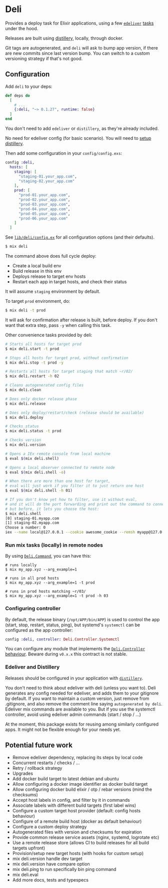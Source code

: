 # Deli

Provides a deploy task for Elixir applications, using a few [`edeliver`](https://github.com/edeliver/edeliver) [tasks](https://hexdocs.pm/edeliver/Mix.Tasks.Edeliver.html#content) under the hood.

Releases are built using [distillery](https://github.com/bitwalker/distillery), locally, through docker.

Git tags are autogenerated, and `deli` will ask to bump app version, if there are new commits since last version bump. You can switch to a custom versioning strategy if that's not good.

## Configuration

Add `deli` to your deps:

```elixir
def deps do
  [
    # ...
    {:deli, "~> 0.1.27", runtime: false}
  ]
end
```

You don't need to add `edeliver` or `distillery`, as they're already included.

No need for edeliver config (for basic scenario). You will need to [setup distillery](https://hexdocs.pm/distillery).

Then add some configuration in your `config/config.exs`:

```elixir
config :deli,
  hosts: [
    staging: [
      "staging-01.your_app.com",
      "staging-02.your_app.com"
    ],
    prod: [
      "prod-01.your_app.com",
      "prod-02.your_app.com",
      "prod-03.your_app.com",
      "prod-04.your_app.com",
      "prod-05.your_app.com",
      "prod-06.your_app.com"
    ]
  ]
```

See [`lib/deli/config.ex`](https://github.com/rodrigues/deli/blob/master/lib/deli/config.ex) for all configuration options (and their defaults).

```bash
$ mix deli
```

The command above does full cycle deploy:

- Create a local build env
- Build release in this env
- Deploys release to target env hosts
- Restart each app in target hosts, and check their status

It will assume `staging` environment by default.

To target `prod` environment, do:

```bash
$ mix deli -t prod
```

It will ask for confirmation after release is built, before deploy.
If you don't want that extra step, pass `-y` when calling this task.

Other convenience tasks provided by deli:

```bash
# Starts all hosts for target prod
$ mix deli.start -t prod

# Stops all hosts for target prod, without confirmation
$ mix deli.stop -t prod -y

# Restarts all hosts for target staging that match ~r/02/
$ mix deli.restart -h 02

# Cleans autogenerated config files
$ mix deli.clean

# Does only docker release phase
$ mix deli.release

# Does only deploy/restart/check (release should be available)
$ mix deli.deploy

# Checks status
$ mix deli.status -t prod

# Checks version
$ mix deli.version

# Opens a IEx remote console from local machine
$ eval $(mix deli.shell)

# Opens a local observer connected to remote node
$ eval $(mix deli.shell -o)

# When there are more than one host for target,
# eval will just work if you filter it to just return one host
$ eval $(mix deli.shell -h 01)

# If you don't know yet how to filter, use it without eval,
# and it will do the port forwarding and print out the command to connect,
# but before, it lets you choose the host:
$ mix deli.shell
[0] staging-01.myapp.com
[1] staging-02.myapp.com
Choose a number: 0
iex --name local@127.0.0.1 --cookie awesome_cookie --remsh myapp@127.0.0.1
```

### Run mix tasks (locally) in remote nodes

By using [`Deli.Command`](https://hexdocs.pm/deli/Deli.Command.html), you can have this:

```shell
# runs locally
$ mix my_app.xyz --arg_example=1

# runs in all prod hosts
$ mix my_app.xyz --arg_example=1 -t prod

# runs in prod hosts matching ~r/03/
$ mix my_app.xyz --arg_example=1 -t prod -h 03
```

### Configuring controller

By default, the release binary (`/opt/APP/bin/APP`) is used to control the app (start, stop, restart, status, ping), but systemd's `systemctl` can be configured as the app controller:

```elixir
config :deli, controller: Deli.Controller.Systemctl
```

You can configure any module that implements the [`Deli.Controller` behaviour](https://hexdocs.pm/deli/Deli.Controller.html). Beware during `v0.x.x` this contract is not stable.

### Edeliver and Distillery

Releases should be configured in your application with [`distillery`](https://hexdocs.pm/distillery).

You don't need to think about edeliver with deli (unless you want to).
Deli generates any config needed for edeliver, and adds them to your gitignore by default.
If you want to maintain a custom version, just remove from .gitignore, and also remove the comment line saying `autogenerated by deli`.
Edeliver mix commands are available to you. But if you use the systemctl controller, avoid using edeliver admin commands (start / stop / ...)

At the moment, this package exists for reusing among similarly configured apps. It might not be flexible enough for your needs yet.

## Potential future work

- Remove edeliver dependency, replacing its steps by local code
- Concurrent restarts / checks / ...
- Retry / rollback strategy
- Upgrades
- Add docker build target to latest debian and ubuntu
- Allow configuring a docker image identifier as docker build target
- Allow configuring docker build elixir / otp / rebar versions (mind the checksums)
- Accept host labels in config, and filter by it in commands
- Associate labels with different build targets (first label wins)
- Configure a custom target host provider (default: config hosts behaviour)
- Configure of a remote build host (docker as default behaviour)
- Configure a custom deploy strategy
- Autogenerated files with version and checksums for expiration
- Provide common release service assets (nginx, systemd, logrotate etc)
- Use a remote release store (allows CI to build releases for all build targets upfront)
- Provision/setup new target hosts (with hooks for custom setup)
- mix deli.version handle dev target
- mix deli.version have compare option
- mix deli.ping to run specifically bin ping command
- mix deli.eval
- Add more docs, tests and typespecs
